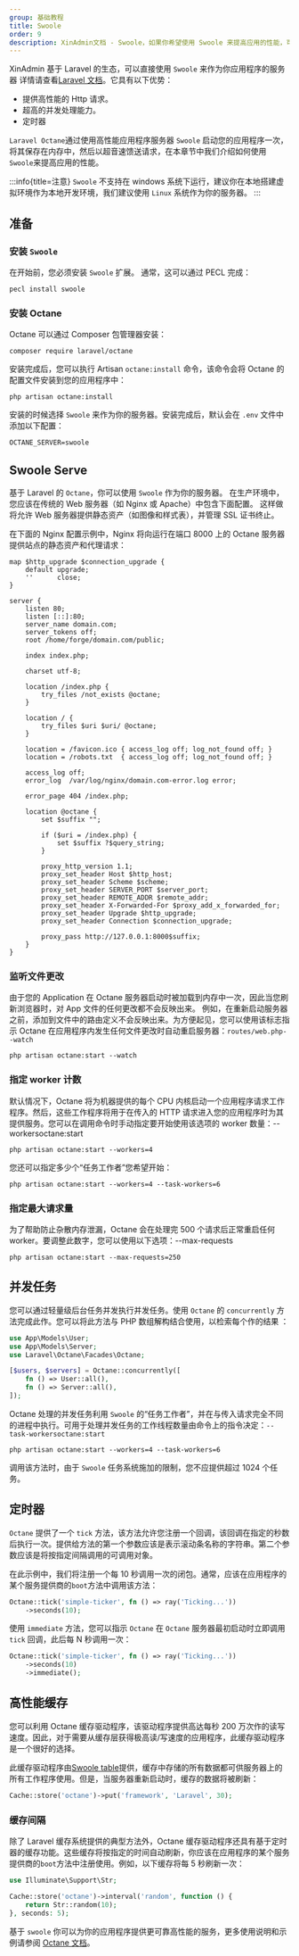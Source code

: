 ```yaml
---
group: 基础教程
title: Swoole
order: 9
description: XinAdmin文档 - Swoole，如果你希望使用 Swoole 来提高应用的性能，可以参考本章节。
---
```


XinAdmin 基于 Laravel 的生态，可以直接使用 `Swoole` 来作为你应用程序的服务器 详情请查看[Laravel 文档](https://laravel.com/docs/12.x/octane)。它具有以下优势：

- 提供高性能的 Http 请求。
- 超高的并发处理能力。
- 定时器

`Laravel Octane`通过使用高性能应用程序服务器 `Swoole` 启动您的应用程序一次，将其保存在内存中，然后以超音速馈送请求，在本章节中我们介绍如何使用`Swoole`来提高应用的性能。

:::info{title=注意}
`Swoole` 不支持在 windows 系统下运行，建议你在本地搭建虚拟环境作为本地开发环境，我们建议使用 `Linux` 系统作为你的服务器。
:::

## 准备

### 安装 `Swoole`

在开始前，您必须安装 `Swoole` 扩展。 通常，这可以通过 PECL 完成：

```shell
pecl install swoole
```

### 安装 Octane

Octane 可以通过 Composer 包管理器安装：

```shell
composer require laravel/octane
```

安装完成后，您可以执行 Artisan `octane:install` 命令，该命令会将 Octane 的配置文件安装到您的应用程序中：

```shell
php artisan octane:install
```

安装的时候选择 `Swoole` 来作为你的服务器。安装完成后，默认会在 `.env` 文件中添加以下配置：

```shell
OCTANE_SERVER=swoole
```

## Swoole Serve

基于 Laravel 的 `Octane`，你可以使用 `Swoole` 作为你的服务器。 在生产环境中，您应该在传统的 Web 服务器（如 Nginx 或 Apache）中包含下面配置。
这样做将允许 Web 服务器提供静态资产（如图像和样式表），并管理 SSL 证书终止。

在下面的 Nginx 配置示例中，Nginx 将向运行在端口 8000 上的 Octane 服务器提供站点的静态资产和代理请求：

```nginx
map $http_upgrade $connection_upgrade {
    default upgrade;
    ''      close;
}

server {
    listen 80;
    listen [::]:80;
    server_name domain.com;
    server_tokens off;
    root /home/forge/domain.com/public;

    index index.php;

    charset utf-8;

    location /index.php {
        try_files /not_exists @octane;
    }

    location / {
        try_files $uri $uri/ @octane;
    }

    location = /favicon.ico { access_log off; log_not_found off; }
    location = /robots.txt  { access_log off; log_not_found off; }

    access_log off;
    error_log  /var/log/nginx/domain.com-error.log error;

    error_page 404 /index.php;

    location @octane {
        set $suffix "";

        if ($uri = /index.php) {
            set $suffix ?$query_string;
        }

        proxy_http_version 1.1;
        proxy_set_header Host $http_host;
        proxy_set_header Scheme $scheme;
        proxy_set_header SERVER_PORT $server_port;
        proxy_set_header REMOTE_ADDR $remote_addr;
        proxy_set_header X-Forwarded-For $proxy_add_x_forwarded_for;
        proxy_set_header Upgrade $http_upgrade;
        proxy_set_header Connection $connection_upgrade;

        proxy_pass http://127.0.0.1:8000$suffix;
    }
}
```

### 监听文件更改

由于您的 Application 在 Octane 服务器启动时被加载到内存中一次，因此当您刷新浏览器时，对 App 文件的任何更改都不会反映出来。
例如，在重新启动服务器之前，添加到文件中的路由定义不会反映出来。为方便起见，您可以使用该标志指示 Octane 在应用程序内发生任何文件更改时自动重启服务器：`routes/web.php--watch`

```shell
php artisan octane:start --watch
```

### 指定 worker 计数

默认情况下，Octane 将为机器提供的每个 CPU 内核启动一个应用程序请求工作程序。然后，这些工作程序将用于在传入的 HTTP 请求进入您的应用程序时为其提供服务。您可以在调用命令时手动指定要开始使用该选项的 worker 数量：--workersoctane:start

```shell
php artisan octane:start --workers=4
```

您还可以指定多少个“任务工作者”您希望开始：

```shell
php artisan octane:start --workers=4 --task-workers=6
```

### 指定最大请求量

为了帮助防止杂散内存泄漏，Octane 会在处理完 500 个请求后正常重启任何 worker。要调整此数字，您可以使用以下选项：--max-requests

```shell
php artisan octane:start --max-requests=250
```

## 并发任务

您可以通过轻量级后台任务并发执行并发任务。使用 `Octane` 的 `concurrently` 方法完成此作。您可以将此方法与 PHP 数组解构结合使用，以检索每个作的结果 ：

```php
use App\Models\User;
use App\Models\Server;
use Laravel\Octane\Facades\Octane;

[$users, $servers] = Octane::concurrently([
    fn () => User::all(),
    fn () => Server::all(),
]);
```

Octane 处理的并发任务利用 `Swoole` 的“任务工作者”，并在与传入请求完全不同的进程中执行。可用于处理并发任务的工作线程数量由命令上的指令决定：`--task-workersoctane:start`

```shell
php artisan octane:start --workers=4 --task-workers=6
```

调用该方法时，由于 `Swoole` 任务系统施加的限制，您不应提供超过 1024 个任务。

## 定时器

`Octane` 提供了一个 `tick` 方法，该方法允许您注册一个回调，该回调在指定的秒数后执行一次。提供给方法的第一个参数应该是表示滚动条名称的字符串。第二个参数应该是将按指定间隔调用的可调用对象。

在此示例中，我们将注册一个每 10 秒调用一次的闭包。通常，应该在应用程序的某个服务提供商的`boot`方法中调用该方法：

```php
Octane::tick('simple-ticker', fn () => ray('Ticking...'))
    ->seconds(10);
```

使用 `immediate` 方法，您可以指示 `Octane` 在 `Octane` 服务器最初启动时立即调用 `tick` 回调，此后每 N 秒调用一次：

```php
Octane::tick('simple-ticker', fn () => ray('Ticking...'))
    ->seconds(10)
    ->immediate();
```

## 高性能缓存

您可以利用 Octane 缓存驱动程序，该驱动程序提供高达每秒 200 万次作的读写速度。因此，对于需要从缓存层获得极高读/写速度的应用程序，此缓存驱动程序是一个很好的选择。

此缓存驱动程序由[Swoole table](https://openswoole.com/docs/modules/swoole-table)提供，缓存中存储的所有数据都可供服务器上的所有工作程序使用。但是，当服务器重新启动时，缓存的数据将被刷新：

```php
Cache::store('octane')->put('framework', 'Laravel', 30);
```

### 缓存间隔

除了 Laravel 缓存系统提供的典型方法外，Octane 缓存驱动程序还具有基于定时器的缓存功能。这些缓存将按指定的时间自动刷新，你应该在应用程序的某个服务提供商的`boot`方法中注册使用。例如，以下缓存将每 5 秒刷新一次：

```php
use Illuminate\Support\Str;

Cache::store('octane')->interval('random', function () {
    return Str::random(10);
}, seconds: 5);
```

基于 `swoole` 你可以为你的应用程序提供更可靠高性能的服务，更多使用说明和示例请参阅 [Octane 文档](https://laravel.com/docs/12.x/octane)。
